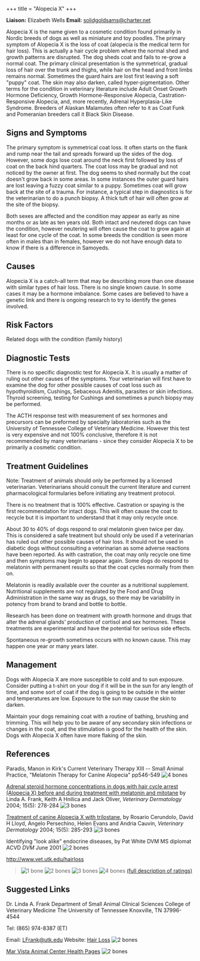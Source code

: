 +++
title = "Alopecia X"
+++

**Liaison:** Elizabeth Wells **Email:** <solidgoldsams@charter.net>



Alopecia X is the name given to a cosmetic condition found primarily in
Nordic breeds of dogs as well as miniature and toy poodles. The primary
symptom of Alopecia X is the loss of coat (alopecia is the medical term
for hair loss). This is actually a hair cycle problem where the normal
shed and growth patterns are disrupted. The dog sheds coat and fails to
re-grow a normal coat. The primary clinical presentation is the
symmetrical, gradual loss of hair over the trunk and thighs, while hair
on the head and front limbs remains normal.  Sometimes the guard hairs
are lost first leaving a soft "puppy" coat. The skin may also darken,
called hyper-pigmentation. Other terms for the condition in veterinary
literature include Adult Onset Growth Hormone Deficiency, Growth
Hormone-Responsive Alopecia, Castration-Responsive Alopecia, and, more
recently, Adrenal Hyperplasia-Like Syndrome.  Breeders of Alaskan
Malamutes often refer to it as Coat Funk and Pomeranian breeders call it
Black Skin Disease.



Signs and Symptoms
------------------

The primary symptom is symmetrical coat loss. It often starts on the
flank and rump near the tail and spreads forward up the sides of the
dog. However, some dogs lose coat around the neck first followed by loss
of coat on the back hind quarters. The coat loss may be gradual and not
noticed by the owner at first. The dog seems to shed normally but the
coat doesn't grow back in some areas. In some instances the outer guard
hairs are lost leaving a fuzzy coat similar to a puppy. Sometimes coat
will grow back at the site of a trauma. For instance, a typical step in
diagnostics is for the veterinarian to do a punch biopsy. A thick tuft
of hair will often grow at the site of the biopsy.

Both sexes are affected and the condition may appear as early as nine
months or as late as ten years old. Both intact and neutered dogs can
have the condition, however neutering will often cause the coat to grow
again at least for one cycle of the coat.  In some breeds the condition
is seen more often in males than in females, however we do not have
enough data to know if there is a difference in Samoyeds.       

 

Causes
------

 

Alopecia X is a catch-all term that may be describing more than one
disease with similar types of hair loss.  There is no single known
cause.  In some cases it may be a hormone imbalance.   Some cases are
believed to have a genetic link and there is ongoing research to try to
identify the genes involved.

Risk Factors
------------

Related dogs with the condition (family history)

Diagnostic Tests
----------------

There is no specific diagnostic test for Alopecia X. It is usually a
matter of ruling out other causes of the symptoms. Your veterinarian
will first have to examine the dog for other possible causes of coat
loss such as hypothyroidism, Cushings, Sebaceous Adenitis, parasites or
skin infections.  Thyroid screening, testing for Cushings and sometimes
a punch biopsy may be performed. 

The ACTH response test with measurement of sex hormones and precursors
can be preformed by specialty laboratories such as the University of
Tennessee College of Veterinary Medicine. However this test is very
expensive and not 100% conclusive, therefore it is not recommended by
many veterinarians - since they consider Alopecia X to be primarily a
cosmetic condition.   

 

Treatment Guidelines
--------------------

Note: Treatment of animals should only be performed by a licensed
veterinarian. Veterinarians should consult the current literature and
current pharmacological formularies before initiating any treatment
protocol.

There is no treatment that is 100% effective. Castration or spaying is
the first recommendation for intact dogs. This will often cause the coat
to recycle but it is important to understand that it may only recycle
once.

About 30 to 40% of dogs respond to oral melatonin given twice per day.
This is considered a safe treatment but should only be used if a
veterinarian has ruled out other possible causes of hair loss.  It
should not be used in diabetic dogs without consulting a veterinarian as
some adverse reactions have been reported.  As with castration, the coat
may only recycle one time and then symptoms may begin to appear again. 
Some dogs do respond to melatonin with permanent results so that the
coat cycles normally from then on. 

Melatonin is readily available over the counter as a nutritional
supplement.  Nutritional supplements are not regulated by the Food and
Drug Administration in the same way as drugs, so there may be
variability in potency from brand to brand and bottle to bottle.

Research has been done on treatment with growth hormone and drugs that
alter the adrenal glands' production of cortisol and sex hormones. These
treatments are experimental and have the potential for serious side
effects.

Spontaneous re-growth sometimes occurs with no known cause. This may
happen one year or many years later.

 

Management
----------

Dogs with Alopecia X are more susceptible to cold and to sun exposure. 
Consider putting a t-shirt on your dog if it will be in the sun for any
length of time, and some sort of coat if the dog is going to be outside
in the winter and temperatures are low. Exposure to the sun may cause
the skin to darken.

Maintain your dogs remaining coat with a routine of bathing, brushing
and trimming. This will help you to be aware of any secondary skin
infections or changes in the coat, and the stimulation is good for the
health of the skin.  Dogs with Alopecia X often have more flaking of the
skin.

 

References
----------

Paradis, Manon in Kirk's Current Veterinary Therapy XIII -- Small Animal
Practice, "Melatonin Therapy for Canine Alopecia" pp546-549
![4 bones](/img/4-bones.gif)

[Adrenal steroid hormone concentrations in dogs with hair cycle arrest (Alopecia X) before and during treatment with melatonin and mitotane](http://www.ncbi.nlm.nih.gov/sites/entrez?Db=pubmed&Cmd=ShowDetailView&TermToSearch=15500479&ordinalpos=1&itool=EntrezSystem2.PEntrez.Pubmed.Pubmed_ResultsPanel.Pubmed_RVAbstractPlus) by Linda A. Frank, Keith A Hnilica and Jack Oliver, *Veterinary Dermatology* 2004; 15(5):  278-284
![3 bones](/img/3-bones.gif)

[Treatment of canine Alopecia X with trilostane](http://www.ncbi.nlm.nih.gov/sites/entrez?Db=pubmed&Cmd=ShowDetailView&TermToSearch=15500480&ordinalpos=2&itool=EntrezSystem2.PEntrez.Pubmed.Pubmed_ResultsPanel.Pubmed_RVDocSum), by Rosario Cerundolo, David H Lloyd, Angelo Persechino, Helen Evans and Andria Cauvin, *Veterinary Dermatology* 2004; 15(5):  285-293
![3 bones](/img/3-bones.gif)

Identifying "look alike" endocrine diseases, by Pat White DVM MS diplomat ACVD *DVM* June 2001
![2 bones](/img/2-bones.gif)

 

 

<http://www.vet.utk.edu/hairloss>



> ![1 bone](/img/1-bone.gif)
> ![2 bones](/img/2-bones.gif)
> ![3 bones](/img/3-bones.gif)
> ![4 bones](/img/4-bones.gif)
> [(full description of ratings)](/diseases/ratings-what-do-they-mean)

Suggested Links
---------------

Dr. Linda A. Frank Department of Small Animal Clinical Sciences College
of Veterinary Medicine The University of Tennessee Knoxville, TN
37996-4544

Tel: (865) 974-8387 (ET)

Email: [LFrank@utk.edu](mailto:LFrank@utk.edu) Website: [Hair Loss](http://www.vet.utk.edu/hairloss)
![2 bones](/img/2-bones.gif)

[Mar Vista Animal Center Health Pages](http://www.marvistavet.com/alopecia-x.pml)
![2 bones](/img/2-bones.gif)

